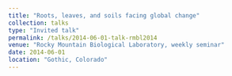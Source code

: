 ```yaml
---
title: "Roots, leaves, and soils facing global change"
collection: talks
type: "Invited talk"
permalink: /talks/2014-06-01-talk-rmbl2014
venue: "Rocky Mountain Biological Laboratory, weekly seminar"
date: 2014-06-01
location: "Gothic, Colorado"
---
```

